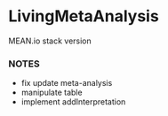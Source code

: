 # LivingMetaAnalysis
MEAN.io stack version


### NOTES
- fix update meta-analysis
- manipulate table
- implement addInterpretation
